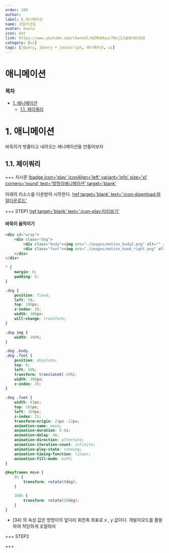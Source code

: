 ```yaml
---
order: 100
author:
label: 6.애니메이션
name: 코알라코딩
avatar: koala
icon: dot
link: https://www.youtube.com/channel/UCMb94yucTNsjIJqD8C8lO2Q
category: [ui]
tags: [jQuery, jQuery + javascript, 애니메이션, ui]
---
```


# 애니메이션 <!-- omit in toc -->

### 목차 <!-- omit in toc -->

- [1. 애니메이션](#1-애니메이션)
	- [1.1. 제이쿼리](#11-제이쿼리)

# 1. 애니메이션

바둑이가 밧줄타고 내려오는 애니메이션을 만들어보자

## 1.1. 제이쿼리

+++ 지시문
[!badge icon='play' iconAlign='left' variant='info' size='xl' corners='round' text='멍멍이애니메이션' target='blank'](./files/dogani/finalq.html)

아래의 리소스를 다운받아 시작한다.
[!ref target='blank' text=':icon-download:파일다운로드'](./files/animate.zip)

+++ STEP1
[!ref target='blank' text=':icon-play:미리보기'](./files/dogani/step1q.html)

#### 바둑이 움직이기 <!-- omit in toc -->

```html #
<div id="wrap">
	<div class="dog">
		<div class="body"><img src="./images/motion_body2.png" alt="" /></div>
		<div class="foot"><img src="./images/motion_hand_right.png" alt="" /></div>
	</div>
</div>
```

```css #34
* {
	margin: 0;
	padding: 0;
}

.dog {
	position: fixed;
	left: 5%;
	top: 100px;
	z-index: 30;
	width: 300px;
	will-change: transform;
}

.dog img {
	width: 100%;
}

.dog .body,
.dog .foot {
	position: absolute;
	top: 0;
	left: 50%;
	transform: translateX(-50%);
	width: 300px;
	z-index: 20;
}

.dog .foot {
	width: 83px;
	top: 165px;
	left: 169px;
	z-index: 25;
	transform-origin: 21px -12px;
	animation-name: move;
	animation-duration: 0.8s;
	animation-delay: 0s;
	animation-direction: alternate;
	animation-iteration-count: infinite;
	animation-play-state: running;
	animation-timing-function: linear;
	animation-fill-mode: both;
}

@keyframes move {
	0% {
		transform: rotate(0deg);
	}

	100% {
		transform: rotate(20deg);
	}
}
```

- [34] 의 속성 값은 멍멍이의 앞다리 회전축 좌표로 x , y 값이다. 개발자모드를 활용하여 적당하게 조절하자

+++ STEP2

+++
